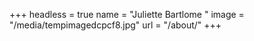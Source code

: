 +++
headless = true
name = "Juliette Bartlome "
image = "/media/tempimagedcpcf8.jpg"
url = "/about/"
+++

